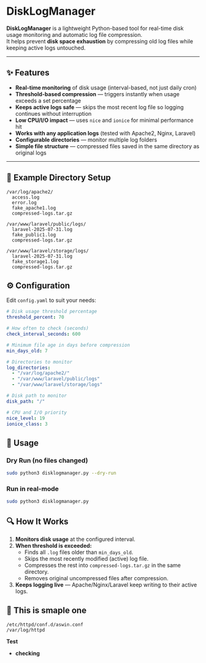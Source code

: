 # DiskLogManager

**DiskLogManager** is a lightweight Python-based tool for real-time disk usage monitoring and automatic log file compression.  
It helps prevent **disk space exhaustion** by compressing old log files while keeping active logs untouched.

---

## ✨ Features

- **Real-time monitoring** of disk usage (interval-based, not just daily cron)
- **Threshold-based compression** — triggers instantly when usage exceeds a set percentage
- **Keeps active logs safe** — skips the most recent log file so logging continues without interruption
- **Low CPU/I/O impact** — uses `nice` and `ionice` for minimal performance hit
- **Works with any application logs** (tested with Apache2, Nginx, Laravel)
- **Configurable directories** — monitor multiple log folders
- **Simple file structure** — compressed files saved in the same directory as original logs

---

## 📂 Example Directory Setup

```plaintext
/var/log/apache2/
  access.log
  error.log
  fake_apache1.log
  compressed-logs.tar.gz

/var/www/laravel/public/logs/
  laravel-2025-07-31.log
  fake_public1.log
  compressed-logs.tar.gz

/var/www/laravel/storage/logs/
  laravel-2025-07-31.log
  fake_storage1.log
  compressed-logs.tar.gz
  ```

## ⚙️ Configuration

Edit `config.yaml` to suit your needs:

```yaml
# Disk usage threshold percentage
threshold_percent: 70

# How often to check (seconds)
check_interval_seconds: 600

# Minimum file age in days before compression
min_days_old: 7

# Directories to monitor
log_directories:
  - "/var/log/apache2/"
  - "/var/www/laravel/public/logs"
  - "/var/www/laravel/storage/logs"

# Disk path to monitor
disk_path: "/"

# CPU and I/O priority
nice_level: 19
ionice_class: 3
```
## 🚀 Usage

### Dry Run (no files changed)
```bash
sudo python3 disklogmanager.py --dry-run
```
### Run in real-mode
```bash
sudo python3 disklogmanager.py
```
## 🔍 How It Works

1. **Monitors disk usage** at the configured interval.
2. **When threshold is exceeded:**
   - Finds all `.log` files older than `min_days_old`.
   - Skips the most recently modified (active) log file.
   - Compresses the rest into `compressed-logs.tar.gz` in the same directory.
   - Removes original uncompressed files after compression.
3. **Keeps logging live** — Apache/Nginx/Laravel keep writing to their active logs.

## 🚀 This is smaple one 
```
/etc/httpd/conf.d/aswin.conf
/var/log/httpd
```
**Test**

- **checking**

